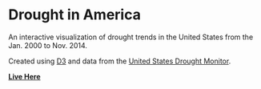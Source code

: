# Drought in America

An interactive visualization of drought trends in the United States from the Jan. 2000 to Nov. 2014.

Created using [D3](http://d3js.org/) and data from the [United States Drought Monitor](http://droughtmonitor.unl.edu/).

**[Live Here](http://drough.ceskavich.com/)**

